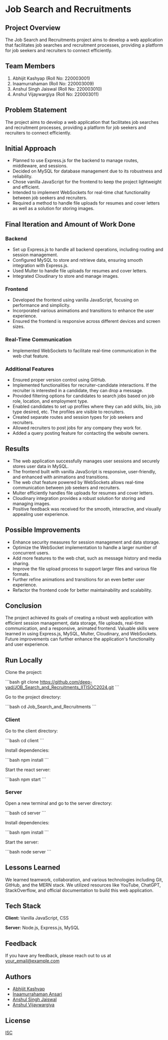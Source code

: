 # Job Search and Recruitments

## Project Overview

The Job Search and Recruitments project aims to develop a web application that facilitates job searches and recruitment processes, providing a platform for job seekers and recruiters to connect efficiently.

## Team Members

1. Abhijit Kashyap (Roll No: 220003001)
2. Inaamurrahaman (Roll No: 220003009)
3. Anshul Singh Jaiswal (Roll No: 220003010)
4. Anshul Vijaywargiya (Roll No: 220003011)

## Problem Statement

The project aims to develop a web application that facilitates job searches and recruitment processes, providing a platform for job seekers and recruiters to connect efficiently.

## Initial Approach

- Planned to use Express.js for the backend to manage routes, middleware, and sessions.
- Decided on MySQL for database management due to its robustness and reliability.
- Chose vanilla JavaScript for the frontend to keep the project lightweight and efficient.
- Intended to implement WebSockets for real-time chat functionality between job seekers and recruiters.
- Required a method to handle file uploads for resumes and cover letters as well as a solution for storing images.

## Final Iteration and Amount of Work Done

### Backend

- Set up Express.js to handle all backend operations, including routing and session management.
- Configured MySQL to store and retrieve data, ensuring smooth integration with Express.js.
- Used Multer to handle file uploads for resumes and cover letters.
- Integrated Cloudinary to store and manage images.

### Frontend

- Developed the frontend using vanilla JavaScript, focusing on performance and simplicity.
- Incorporated various animations and transitions to enhance the user experience.
- Ensured the frontend is responsive across different devices and screen sizes.

### Real-Time Communication

- Implemented WebSockets to facilitate real-time communication in the web chat feature.

### Additional Features

- Ensured proper version control using GitHub.
- Implemented functionalities for recruiter-candidate interactions. If the recruiter is interested in a candidate, they can drop a message.
- Provided filtering options for candidates to search jobs based on job role, location, and employment type.
- Enabled candidates to set up profiles where they can add skills, bio, job type desired, etc. The profiles are visible to recruiters.
- Created separate routes and session types for job seekers and recruiters.
- Allowed recruiters to post jobs for any company they work for.
- Added a query posting feature for contacting the website owners.

## Results

- The web application successfully manages user sessions and securely stores user data in MySQL.
- The frontend built with vanilla JavaScript is responsive, user-friendly, and enhanced with animations and transitions.
- The web chat feature powered by WebSockets allows real-time communication between job seekers and recruiters.
- Multer efficiently handles file uploads for resumes and cover letters.
- Cloudinary integration provides a robust solution for storing and managing images.
- Positive feedback was received for the smooth, interactive, and visually appealing user experience.

## Possible Improvements

- Enhance security measures for session management and data storage.
- Optimize the WebSocket implementation to handle a larger number of concurrent users.
- Add more features to the web chat, such as message history and media sharing.
- Improve the file upload process to support larger files and various file formats.
- Further refine animations and transitions for an even better user experience.
- Refactor the frontend code for better maintainability and scalability.

## Conclusion

The project achieved its goals of creating a robust web application with efficient session management, data storage, file uploads, real-time communication, and a responsive, animated frontend. Valuable skills were learned in using Express.js, MySQL, Multer, Cloudinary, and WebSockets. Future improvements can further enhance the application's functionality and user experience.

## Run Locally

Clone the project:

\```bash
git clone https://github.com/deep-yad/JOB_Search_and_Recruitments_IITISOC2024.git
\```

Go to the project directory:

\```bash
cd Job_Search_and_Recruitments
\```

### Client

Go to the client directory:

\```bash
cd client
\```

Install dependencies:

\```bash
npm install
\```

Start the react server:

\```bash
npm start
\```

### Server

Open a new terminal and go to the server directory:

\```bash
cd server
\```

Install dependencies:

\```bash
npm install
\```

Start the server:

\```bash
node server
\```

## Lessons Learned

We learned teamwork, collaboration, and various technologies including Git, GitHub, and the MERN stack. We utilized resources like YouTube, ChatGPT, StackOverflow, and official documentation to build this web application.

## Tech Stack

**Client:** Vanilla JavaScript, CSS

**Server:** Node.js, Express.js, MySQL

## Feedback

If you have any feedback, please reach out to us at your_email@example.com

## Authors

- [Abhijit Kashyap](https://github.com/Abhijitkashyap97)
- [Inaamurrahaman Ansari](https://github.com/ANSARI-INAAMURRAHAMAN)
- [Anshul Singh Jaiswal](https://github.com/AnshulSinghJaiswal)
- [Anshul Vijaywargiya](https://github.com/AnshulVijaywargiya)

## License

[ISC](https://opensource.org/license/isc-license-txt/)
